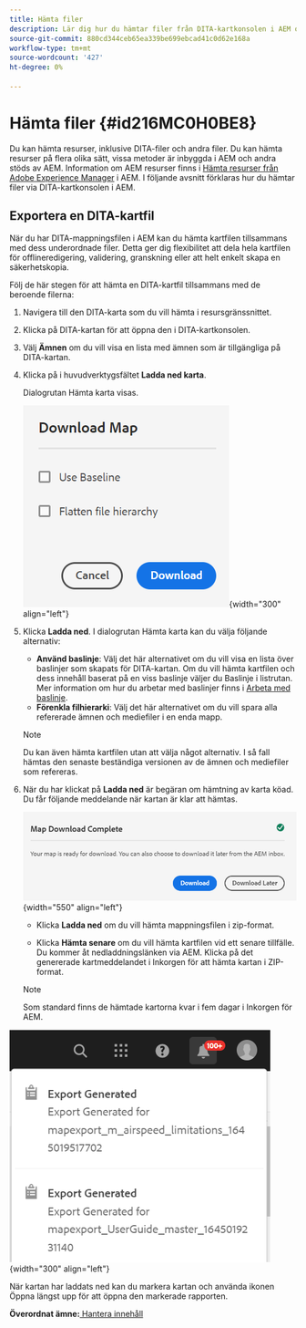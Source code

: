```yaml
---
title: Hämta filer
description: Lär dig hur du hämtar filer från DITA-kartkonsolen i AEM och exporterar en DITA-kartfil AEM databasen.
source-git-commit: 880cd344ceb65ea339be699ebcad41c0d62e168a
workflow-type: tm+mt
source-wordcount: '427'
ht-degree: 0%

---
```


# Hämta filer {#id216MC0H0BE8}

Du kan hämta resurser, inklusive DITA-filer och andra filer. Du kan hämta resurser på flera olika sätt, vissa metoder är inbyggda i AEM och andra stöds av AEM. Information om AEM resurser finns i [Hämta resurser från Adobe Experience Manager](https://experienceleague.adobe.com/docs/experience-manager-cloud-service/assets/manage/download-assets-from-aem.html) i AEM. I följande avsnitt förklaras hur du hämtar filer via DITA-kartkonsolen i AEM.

## Exportera en DITA-kartfil

När du har DITA-mappningsfilen i AEM kan du hämta kartfilen tillsammans med dess underordnade filer. Detta ger dig flexibilitet att dela hela kartfilen för offlineredigering, validering, granskning eller att helt enkelt skapa en säkerhetskopia.

Följ de här stegen för att hämta en DITA-kartfil tillsammans med de beroende filerna:

1. Navigera till den DITA-karta som du vill hämta i resursgränssnittet.

1. Klicka på DITA-kartan för att öppna den i DITA-kartkonsolen.

1. Välj **Ämnen** om du vill visa en lista med ämnen som är tillgängliga på DITA-kartan.

1. Klicka på i huvudverktygsfältet **Ladda ned karta**.

   Dialogrutan Hämta karta visas.

   ![](images/download-map.png){width="300" align="left"}

1. Klicka **Ladda ned**. I dialogrutan Hämta karta kan du välja följande alternativ:

   - **Använd baslinje**: Välj det här alternativet om du vill visa en lista över baslinjer som skapats för DITA-kartan. Om du vill hämta kartfilen och dess innehåll baserat på en viss baslinje väljer du Baslinje i listrutan. Mer information om hur du arbetar med baslinjer finns i [Arbeta med baslinje](generate-output-use-baseline-for-publishing.md#).
   - **Förenkla filhierarki**: Välj det här alternativet om du vill spara alla refererade ämnen och mediefiler i en enda mapp.
   >[!NOTE]
   >
   > Du kan även hämta kartfilen utan att välja något alternativ. I så fall hämtas den senaste beständiga versionen av de ämnen och mediefiler som refereras.

1. När du har klickat på **Ladda ned** är begäran om hämtning av karta köad. Du får följande meddelande när kartan är klar att hämtas.

   ![](images/download-map-prompt.png){width="550" align="left"}

   - Klicka **Ladda ned** om du vill hämta mappningsfilen i zip-format.

   - Klicka **Hämta senare** om du vill hämta kartfilen vid ett senare tillfälle. Du kommer åt nedladdningslänken via AEM. Klicka på det genererade kartmeddelandet i Inkorgen för att hämta kartan i ZIP-format.

   >[!NOTE]
   >
   > Som standard finns de hämtade kartorna kvar i fem dagar i Inkorgen för AEM.

![](images/download-map-inbox.png){width="300" align="left"}

När kartan har laddats ned kan du markera kartan och använda ikonen Öppna längst upp för att öppna den markerade rapporten.

**Överordnat ämne:**[ Hantera innehåll](authoring.md)
